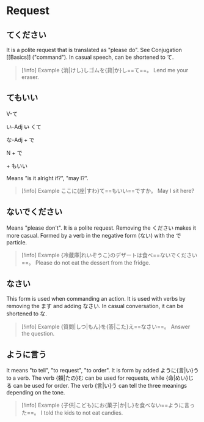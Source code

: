 # Request

## てください

It is a polite request that is translated as "please do". See Conjugation [[Basics]] ("command").
In casual speech, can be shortened to て.

> [!info] Example
> {消|けし}しゴムを{貸|か}し==て==。
> Lend me your eraser.

## てもいい

<div class="usage">
<div class="left">
	<p><span class="box">V-て</span></p>
	<p><span class="box">い-Adj <strike>い</strike> くて</span></p>
	<p><span class="box">な-Adj + で</span></p>
	<p><span class="box">N + で</span></p>
</div>
	<p class="right">+ もいい</p>
</div>

Means "is it alright if?", "may I?".

> [!info] Example
> ここに{座|すわ}て==もいい==ですか。
> May I sit here?

## ないでください

Means "please don't". It is a polite request. Removing the ください makes it more casual.
Formed by a verb in the negative form (ない) with the で particle.

> [!info] Example
> {冷蔵庫|れいぞうこ}のデザートは食べ==ないでください==。
> Please do not eat the dessert from the fridge.

## なさい

This form is used when commanding an action.
It is used with verbs by removing the ます and adding なさい. In casual conversation, it can be shortened to な.

> [!info] Example
> {質問|しつ|もん}を{答|こた}え==なさい==。
> Answer the question.

## ように言う

It means "to tell", "to request", "to order".
It is form by added ように{言|い}う to a verb. The verb {頼|たの}む can be used for requests, while {命|めい}じる can be used for order. The verb {言|い}う can tell the three meanings depending on the tone.

> [!info] Example
> {子供|こども}にお{菓子|か|し}を食べない==ように言った==。
> I told the kids to not eat candies.
